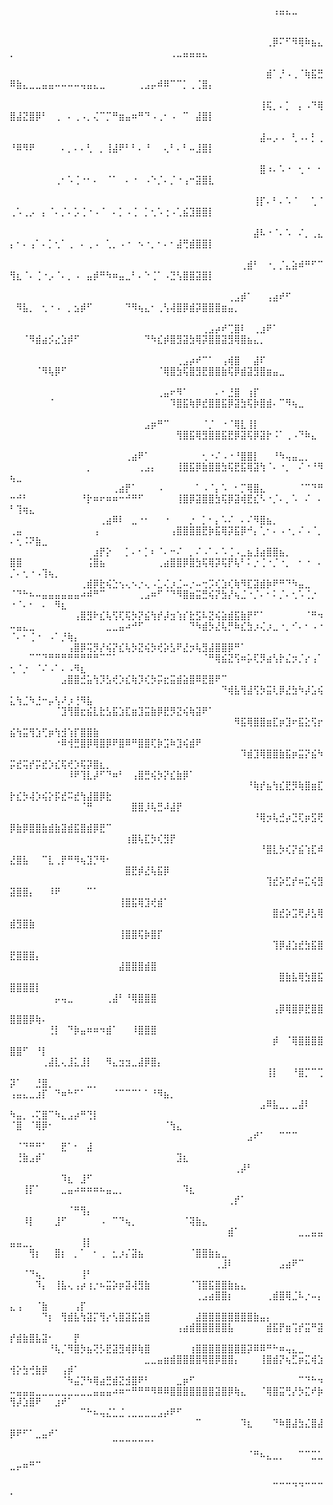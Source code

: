 ⠀⠀⠀⠀⠀⠀⠀⠀⠀⠀⠀⠀⠀⠀⠀⠀⠀⠀⠀⠀⠀⠀⠀⠀⠀⠀⠀⠀⠀⠀⠀⠀⠀⠀⠀⠀⠀⠀⠀⠀⠀⢠⣤⣄⣀⠀⠀⠀⠀⠀⠀⠀⠀⠀⠀⠀⠀⠀⠀⠀⠀⠀⠀⠀⠀⠀⠀⠀⠀⠀⠀⠀⠀⠀⠀⠀⠀⠀⠀⠀⠀⠀⠀⠀⠀⠀⠀⠀⠀⠀⠀⠀⠀⠀⠀⠀⠀⠀⠀⠀⠀⠀⠀⠀⠀⠀⠀⠀⠀⠀⠀⠀⠀⠀
⠀⠀⠀⠀⠀⠀⠀⠀⠀⠀⠀⠀⠀⠀⠀⠀⠀⠀⠀⠀⠀⠀⠀⠀⠀⠀⠀⠀⠀⠀⠀⠀⠀⠀⠀⠀⠀⠀⠀⠀⢀⡿⠍⠋⠻⢿⠷⣦⣄⡀⠀⠀⠀⠀⠀⠀⠀⠀⠀⠀⠀⠀⠀⠀⠀⠀⠀⠀⠀⠀⠀⠀⠀⠀⢀⣀⣤⣤⣤⣄⠀⠀⠀⠀⠀⠀⠀⠀⠀⠀⠀⠀⠀⠀⠀⠀⠀⠀⠀⠀⠀⠀⠀⠀⠀⠀⠀⠀⠀⠀⠀⠀⠀⠀
⠀⠀⠀⠀⠀⠀⠀⠀⠀⠀⠀⠀⠀⠀⠀⠀⠀⠀⠀⠀⠀⠀⠀⠀⠀⠀⠀⠀⠀⠀⠀⠀⠀⠀⠀⠀⠀⠀⠀⠀⣾⠁⡘⠠⢀⠈⢷⣯⣛⠿⣷⣄⣀⣀⣤⣤⠤⠤⠤⠤⢤⣤⣄⣀⠀⠀⠀⠀⠀⢀⣠⡤⠾⠿⠉⠉⡁⢀⢈⣿⡄⠀⠀⠀⠀⠀⠀⠀⠀⠀⠀⠀⠀⠀⠀⠀⠀⠀⠀⠀⠀⠀⠀⠀⠀⠀⠀⠀⠀⠀⠀⠀⠀⠀
⠀⠀⠀⠀⠀⠀⠀⠀⠀⠀⠀⠀⠀⠀⠀⠀⠀⠀⠀⠀⠀⠀⠀⠀⠀⠀⠀⠀⠀⠀⠀⠀⠀⠀⠀⠀⠀⠀⠀⢸⢯⡀⠄⡁⠀⡄⠠⠙⢿⣿⣼⣝⣿⡿⠃⠀⢀⠀⠄⢀⠠⡀⢌⠉⡉⠛⣶⣤⠶⠛⠙⠠⢀⠂⠠⠀⠉⠀⣼⣿⡇⠀⠀⠀⠀⠀⠀⠀⠀⠀⠀⠀⠀⠀⠀⠀⠀⠀⠀⠀⠀⠀⠀⠀⠀⠀⠀⠀⠀⠀⠀⠀⠀⠀
⠀⠀⠀⠀⠀⠀⠀⠀⠀⠀⠀⠀⠀⠀⠀⠀⠀⠀⠀⠀⠀⠀⠀⠀⠀⠀⠀⠀⠀⠀⠀⠀⠀⠀⠀⠀⠀⠀⠀⣼⠤⡠⠠⠀⢃⠠⠄⡃⢀⠘⠿⠻⠟⠀⠀⠀⠀⠄⡀⠄⠄⢃⠀⡀⢸⣼⠟⠃⠃⠄⠘⠀⠀⢄⠃⠄⠃⠤⣸⣿⡇⠀⠀⠀⠀⠀⠀⠀⠀⠀⠀⠀⠀⠀⠀⠀⠀⠀⠀⠀⠀⠀⠀⠀⠀⠀⠀⠀⠀⠀⠀⠀⠀⠀
⠀⠀⠀⠀⠀⠀⠀⠀⠀⠀⠀⠀⠀⠀⠀⠀⠀⠀⠀⠀⠀⠀⠀⠀⠀⠀⠀⠀⠀⠀⠀⠀⠀⠀⠀⠀⠀⠀⠀⣿⠰⠄⠡⠐⠀⢂⠐⠀⠂⠀⠀⠀⠀⠀⠀⠀⢀⠂⠡⢈⠐⠂⠄⠀⠈⠁⠀⠄⠐⠀⠠⠑⡈⠄⡈⠐⢠⠒⣽⣿⣇⠀⠀⠀⠀⠀⠀⠀⠀⠀⠀⠀⠀⠀⠀⠀⠀⠀⠀⠀⠀⠀⠀⠀⠀⠀⠀⠀⠀⠀⠀⠀⠀⠀
⠀⠀⠀⠀⠀⠀⠀⠀⠀⠀⠀⠀⠀⠀⠀⠀⠀⠀⠀⠀⠀⠀⠀⠀⠀⠀⠀⠀⠀⠀⠀⠀⠀⠀⠀⠀⠀⠀⢸⡏⠄⠃⠄⠡⠈⠀⠀⢁⠈⢀⠡⢀⡠⠀⡄⠈⠄⡈⠄⡡⢈⠐⠠⠈⠀⠄⡁⠠⢈⠀⡁⢂⠡⢐⠠⢁⣮⣹⣿⣿⡇⠀⠀⠀⠀⠀⠀⠀⠀⠀⠀⠀⠀⠀⠀⠀⠀⠀⠀⠀⠀⠀⠀⠀⠀⠀⠀⠀⠀⠀⠀⠀⠀⠀
⠀⠀⠀⠀⠀⠀⠀⠀⠀⠀⠀⠀⠀⠀⠀⠀⠀⠀⠀⠀⠀⠀⠀⠀⠀⠀⠀⠀⠀⠀⠀⠀⠀⠀⠀⠀⠀⠀⣼⠧⠐⠈⠄⠡⠀⠌⡀⢀⣄⡄⠂⠄⢠⠁⠄⡁⢂⠁⢀⠀⠄⢀⠠⠀⢁⡀⠠⠐⠀⠢⠐⡀⠂⠄⠂⣼⢛⣾⣿⣿⡇⠀⠀⠀⠀⠀⠀⠀⠀⠀⠀⠀⠀⠀⠀⠀⠀⠀⠀⠀⠀⠀⠀⠀⠀⠀⠀⠀⠀⠀⠀⠀⠀⠀
⠀⠀⠀⠀⠀⠀⠀⠀⠀⠀⠀⠀⠀⠀⠀⠀⠀⠀⠀⠀⠀⠀⠀⠀⠀⠀⠀⠀⠀⠀⠀⠀⠀⠀⠀⠀⢀⣾⠃⠀⠐⡀⡈⣄⣵⠾⠛⠋⠉⢻⣆⠈⠄⢈⠐⡠⠈⠄⡀⠠⠀⣤⡾⠛⠳⠶⣤⣀⠃⠄⠑⢈⠁⠠⣙⢣⣿⣿⣽⣿⡇⠀⠀⠀⠀⠀⠀⠀⠀⠀⠀⠀⠀⠀⠀⠀⠀⠀⠀⠀⠀⠀⠀⠀⠀⠀⠀⠀⠀⠀⠀⠀⠀⠀
⠀⠀⠀⠀⠀⠀⠀⠀⠀⠀⠀⠀⠀⠀⠀⠀⠀⠀⠀⠀⠀⠀⠀⠀⠀⠀⠀⠀⠀⠀⠀⠀⠀⠀⢀⣠⡾⠁⠀⠀⢠⣴⠞⠋⠀⠀⠀⠀⠀⠀⠻⣧⡀⠀⢂⠐⠠⠀⡀⣢⡾⠋⠀⠀⠀⠀⠀⠙⠻⢦⣄⠂⢀⢣⢼⣿⡿⣾⡽⣿⣿⣿⣶⣤⡀⠀⠀⠀⠀⠀⠀⠀⠀⠀⠀⠀⠀⠀⠀⠀⠀⠀⠀⠀⠀⠀⠀⠀⠀⠀⠀⠀⠀⠀
⠀⠀⠀⠀⠀⠀⠀⠀⠀⠀⠀⠀⠀⠀⠀⠀⠀⠀⠀⠀⠀⠀⠀⠀⠀⠀⠀⠀⠀⠀⢀⣠⡴⠞⢉⣿⠇⠀⢀⣰⠟⠁⠀⠀⠀⠀⠀⠀⠀⠀⠀⠈⠻⣾⣴⡪⣔⣱⡾⠋⠀⠀⠀⠀⠀⠀⠀⠀⠀⠀⠙⠳⣎⡾⣿⣻⣽⣳⢿⡽⣿⣿⣽⣻⢿⣿⣦⣄⡀⠀⠀⠀⠀⠀⠀⠀⠀⠀⠀⠀⠀⠀⠀⠀⠀⠀⠀⠀⠀⠀⠀⠀⠀⠀
⠀⠀⠀⠀⠀⠀⠀⠀⠀⠀⠀⠀⠀⠀⠀⠀⠀⠀⠀⠀⠀⠀⠀⠀⠀⠀⢀⣠⡴⠞⠉⠁⠀⢠⢾⣿⠀⠀⣼⠏⠀⠀⠀⠀⠀⠀⠀⠀⠀⠀⠀⠀⠀⠈⠻⢧⡿⠋⠀⠀⠀⠀⠀⠀⠀⠀⠀⠀⠀⠀⠀⠀⠈⢿⣿⣳⢯⣿⣻⣟⣿⣿⣷⢯⡿⣾⣽⣻⣿⣶⣤⣀⠀⠀⠀⠀⠀⠀⠀⠀⠀⠀⠀⠀⠀⠀⠀⠀⠀⠀⠀⠀⠀⠀
⠀⠀⠀⠀⠀⠀⠀⠀⠀⠀⠀⠀⠀⠀⠀⠀⠀⠀⠀⠀⠀⠀⠀⢀⣤⠖⠻⠁⠀⠀⠀⠀⠄⠂⣘⣿⠀⢰⡏⠀⠀⠀⠀⠀⠀⠀⠀⠀⠀⠀⠀⠀⠀⠀⠀⠈⠀⠀⠀⠀⠀⠀⠀⠀⠀⠀⠀⠀⠀⠀⠀⠀⠀⠀⠹⣿⣯⢷⡿⣞⣿⣿⣯⡿⣽⣳⢯⡷⣿⣾⠄⠉⠻⢦⣀⠀⠀⠀⠀⠀⠀⠀⠀⠀⠀⠀⠀⠀⠀⠀⠀⠀⠀⠀
⠀⠀⠀⠀⠀⠀⠀⠀⠀⠀⠀⠀⠀⠀⠀⠀⠀⠀⠀⠀⠀⣠⡶⠛⠉⠀⠀⠀⠀⠀⠈⡈⠀⠐⠈⢿⣇⢸⡇⠀⠀⠀⠀⠀⠀⠀⠀⠀⠀⠀⠀⠀⠀⠀⠀⠀⠀⠀⠀⠀⠀⠀⠀⠀⠀⠀⠀⠀⠀⠀⠀⠀⠀⠀⠀⢻⣿⣯⢿⣻⣿⣿⣯⣟⡿⣽⢯⡿⣽⡗⠨⠁⢀⠠⠙⠷⣄⠀⠀⠀⠀⠀⠀⠀⠀⠀⠀⠀⠀⠀⠀⠀⠀⠀
⠀⠀⠀⠀⠀⠀⠀⠀⠀⠀⠀⠀⠀⠀⠀⠀⠀⠀⢀⣴⠟⠁⠀⠀⠀⠀⠀⠀⠀⠀⢂⠐⠌⠠⠐⠘⣿⣿⡇⠀⠀⠘⠳⢤⣤⣀⡀⠀⠀⠀⠀⠀⠀⠀⠀⠀⠀⠀⠀⠀⠀⡀⠀⠀⠀⠀⠀⠀⠀⢀⣠⡄⠀⠀⠀⢸⣿⣯⡿⣷⣿⣿⣳⢯⣟⣯⢿⣽⢳⠈⠄⠐⡀⠀⠌⠐⠘⠻⢦⣀⠀⠀⠀⠀⠀⠀⠀⠀⠀⠀⠀⠀⠀⠀
⠀⠀⠀⠀⠀⠀⠀⠀⠀⠀⠀⠀⠀⠀⠀⠀⢀⣴⡟⠁⠀⠀⠀⠠⠀⠀⠀⠀⠀⠁⠠⠈⡄⠡⠀⠂⡉⢿⣿⣄⠀⠀⠀⠀⠀⠈⠉⠙⠛⠒⠚⠃⠀⠀⠀⠀⠀⠀⠀⠀⠘⡗⠶⠖⠶⠶⠒⠚⠛⠋⠀⠀⠀⠀⠀⢸⣿⡿⣽⣿⣿⣳⢯⡿⣽⢾⣟⣎⠣⠐⡈⠄⡀⠡⠀⠌⠀⠄⠃⢹⢶⣄⠀⠀⠀⠀⠀⠀⠀⠀⠀⠀⠀⠀
⠀⠀⠀⠀⠀⠀⠀⠀⠀⠀⠀⠀⠀⠀⢀⣴⠿⠇⠀⣀⠐⠂⠀⠀⠐⠀⠀⠀⡐⠀⡁⠂⡄⠡⠌⠀⠄⠌⠻⣿⣦⡀⠀⠀⠀⠀⠀⠀⠀⢀⣤⠀⠀⠀⠀⠀⠀⠀⠀⠀⠀⠀⢠⠀⠀⠀⠀⠀⠀⠀⠀⠀⠀⠀⢠⣿⣿⣿⣿⣟⡷⣯⢿⡽⣯⡿⠚⡄⢁⠂⠄⠠⠐⡀⠌⠠⠈⡀⠄⢂⠨⠝⣷⣀⠀⠀⠀⠀⠀⠀⠀⠀⠀⠀
⠀⠀⠀⠀⠀⠀⠀⠀⠀⠀⠀⠀⠀⣰⡟⡕⠀⠀⡁⠄⠂⡁⠆⠈⠄⠒⠌⠀⡀⠌⠠⠁⠄⠡⢈⠠⣀⣦⣸⣴⣿⣿⣦⡀⠀⠀⠀⠀⠀⣿⣿⠀⠀⠀⠀⠀⠀⠀⠀⠀⠀⢨⣿⣦⠀⠀⠀⠀⠀⠀⠀⠀⢀⣴⣿⣿⡿⣿⣳⢯⢿⡽⢯⡟⢧⠃⠅⡐⢈⠐⡈⠐⡀⠀⠂⠐⠀⠄⡈⠄⢂⠐⠠⢹⢦⡀⠀⠀⠀⠀⠀⠀⠀⠀
⠀⠀⠀⠀⠀⠀⠀⠀⠀⠀⠀⢀⣾⡿⣗⢮⣑⢢⢄⠢⡐⢄⠠⣁⢌⡰⣈⠤⡐⠤⢒⡩⢎⣱⢎⢷⠻⣏⣽⣾⡷⠟⠛⠙⠳⣤⣀⠀⠀⠈⠙⠓⠦⠤⣤⣤⣤⣤⣤⣤⠴⠾⠛⠉⠀⠀⠀⠀⠀⢀⣠⠶⠋⠈⠙⠻⣿⣶⣭⣛⢮⡝⣳⡜⢦⣈⠐⡈⠄⠂⠅⡈⠄⢂⠡⢈⡐⠀⠐⠈⠄⠂⠀⠄⠀⠻⣆⠀⠀⠀⠀⠀⠀⠀
⠀⠀⠀⠀⠀⠀⠀⠀⠀⠀⢠⣿⣻⠗⣎⢧⢫⢏⢯⡳⡝⣮⢳⡞⡼⣲⢱⡎⣗⣫⠧⣝⢮⣵⣾⣯⣷⡟⠋⠁⠀⠀⠀⠀⠀⠀⠈⠛⠲⠤⣤⣄⣀⠀⠀⠀⠀⠀⠀⠀⠀⠀⠀⠀⣀⣀⣤⠴⠚⠋⠀⠀⠀⠀⠀⠀⠀⠙⠳⣾⡳⣜⢧⡛⠷⣎⣳⡰⢌⡰⣀⠐⡀⠊⠄⠂⠠⠐⠈⠄⠂⢈⠐⠀⠠⠁⡘⢷⡄⠀⠀⠀⠀⠀
⠀⠀⠀⠀⠀⠀⠀⠀⠀⢠⣿⡿⢭⡻⡜⢮⡝⣎⢧⡳⣝⢮⡳⢞⡵⣣⠟⣜⡲⢧⣻⣼⣿⣿⡿⠛⠁⠀⠀⠀⠀⠀⠀⠀⠀⠀⠀⠀⠀⠀⠀⠀⠉⠉⠙⠛⠛⠛⠛⠛⠛⠛⠛⠉⠉⠁⠀⠀⠀⠀⠀⠀⠀⠀⠀⠀⠀⠀⠀⠈⠛⢿⣮⣝⢫⠶⡥⢏⡻⣴⢣⡗⣌⡲⡈⡔⢠⠁⢂⠈⡐⠀⠈⠌⠠⠁⠄⠠⠻⣆⠀⠀⠀⠀
⠀⠀⠀⠀⠀⠀⠀⠀⣠⣿⣿⣚⣥⢳⡹⣣⢞⡱⣎⢷⡹⢎⡳⡭⣖⣭⣾⣵⣿⠿⣟⣿⠟⠉⠀⠀⠀⠀⠀⠀⠀⠀⠀⠀⠀⠀⠀⠀⠀⠀⠀⠀⠀⠀⠀⠀⠀⠀⠀⠀⠀⠀⠀⠀⠀⠀⠀⠀⠀⠀⠀⠀⠀⠀⠀⠀⠀⠀⠀⠀⠀⠀⠙⢾⣧⢻⣼⢫⡳⣭⢇⡿⣜⣳⠳⡼⣡⢮⣅⢳⣈⠳⣘⠒⡤⢣⠜⡰⢘⠻⣧⠀⠀⠀
⠀⠀⠀⠀⠀⠀⠀⠈⣹⢻⣿⣖⣮⣇⣗⣣⣯⣱⣏⣶⣹⣭⣷⡿⣟⡻⣝⢮⢷⣽⠟⠁⠀⠀⠀⠀⠀⠀⠀⠀⠀⠀⠀⠀⠀⠀⠀⠀⠀⠀⠀⠀⠀⠀⠀⠀⠀⠀⠀⠀⠀⠀⠀⠀⠀⠀⠀⠀⠀⠀⠀⠀⠀⠀⠀⠀⠀⠀⠀⠀⠀⠀⠀⠀⠻⣯⢿⣿⣿⣶⣏⡶⣹⠖⣯⣕⢫⡖⣮⢳⣭⢻⣱⢋⡶⢳⣺⢱⡏⣿⣿⣷⠀⠀
⠀⠀⠀⠀⠀⠀⠀⠐⠿⢺⣛⣿⡿⢿⣿⡿⠟⣿⠿⠛⣿⣿⢏⡷⣩⠷⣹⢮⣾⠟⠀⠀⠀⠀⠀⠀⠀⠀⠀⠀⠀⠀⠀⠀⠀⠀⠀⠀⠀⠀⠀⠀⠀⠀⠀⠀⠀⠀⠀⠀⠀⠀⠀⠀⠀⠀⠀⠀⠀⠀⠀⠀⠀⠀⠀⠀⠀⠀⠀⠀⠀⠀⠀⠀⠀⠹⣾⣹⢿⣿⣿⣷⣯⡶⣭⡝⣮⠳⡭⣞⢭⡞⡭⣞⡱⣎⢯⢞⡱⢯⡽⣿⣆⡀
⠀⠀⠀⠀⠀⠀⠀⠀⠀⠸⠟⢹⣇⡼⠋⠙⠶⠃⠀⢠⣿⣛⢮⡳⡝⣎⣷⡿⠁⠀⠀⠀⠀⠀⠀⠀⠀⠀⠀⠀⠀⠀⠀⠀⠀⠀⠀⠀⠀⠀⠀⠀⠀⠀⠀⠀⠀⠀⠀⠀⠀⠀⠀⠀⠀⠀⠀⠀⠀⠀⠀⠀⠀⠀⠀⠀⠀⠀⠀⠀⠀⠀⠀⠀⠀⠀⠘⢷⡞⣦⢳⣎⣟⡻⢷⣿⣶⣏⡗⣎⡳⢼⡱⢮⡕⡯⣞⠭⣞⢳⣼⣿⡿⣗
⠀⠀⠀⠀⠀⠀⠀⠀⠀⠀⠀⠈⠛⠀⠀⠀⠀⠀⠀⣿⣿⡸⢧⣛⠼⣼⡟⠀⠀⠀⠀⠀⠀⠀⠀⠀⠀⠀⠀⠀⠀⠀⠀⠀⠀⠀⠀⠀⠀⠀⠀⠀⠀⠀⠀⠀⠀⠀⠀⠀⠀⠀⠀⠀⠀⠀⠀⠀⠀⠀⠀⠀⠀⠀⠀⠀⠀⠀⠀⠀⠀⠀⠀⠀⠀⠀⠀⠘⢿⡲⢧⣚⡴⣙⢏⡶⣫⢟⡿⣷⡿⣿⣿⣷⣾⣷⣽⣾⣯⣿⣾⡿⣟⠉
⠀⠀⠀⠀⠀⠀⠀⠀⠀⠀⠀⠀⠀⠀⠀⠀⠀⠀⢰⣿⢧⣏⡳⢎⣻⡟⠀⠀⠀⠀⠀⠀⠀⠀⠀⠀⠀⠀⠀⠀⠀⠀⠀⠀⠀⠀⠀⠀⠀⠀⠀⠀⠀⠀⠀⠀⠀⠀⠀⠀⠀⠀⠀⠀⠀⠀⠀⠀⠀⠀⠀⠀⠀⠀⠀⠀⠀⠀⠀⠀⠀⠀⠀⠀⠀⠀⠀⠀⠘⣿⣇⡳⢎⡝⣮⢱⣏⠾⣜⣿⣧⠀⠀⠉⣇⢀⡟⠛⠻⢦⣹⡙⠻⠂
⠀⠀⠀⠀⠀⠀⠀⠀⠀⠀⠀⠀⠀⠀⠀⠀⠀⠀⣿⣟⡾⣜⢧⣯⡿⠀⠀⠀⠀⠀⠀⠀⠀⠀⠀⠀⠀⠀⠀⠀⠀⠀⠀⠀⠀⠀⠀⠀⠀⠀⠀⠀⠀⠀⠀⠀⠀⠀⠀⠀⠀⠀⠀⠀⠀⠀⠀⠀⠀⠀⠀⠀⠀⠀⠀⠀⠀⠀⠀⠀⠀⠀⠀⠀⠀⠀⠀⠀⠀⢹⣞⡵⣋⡞⠶⣍⢮⣻⣽⣿⣿⡄⠀⠀⠸⠟⠀⠀⠀⠀⠉⠁⠀⠀
⠀⠀⠀⠀⠀⠀⠀⠀⠀⠀⠀⠀⠀⠀⠀⠀⠀⢸⣿⣯⢿⣹⢞⣾⠁⠀⠀⠀⠀⠀⠀⠀⠀⠀⠀⠀⠀⠀⠀⠀⠀⠀⠀⠀⠀⠀⠀⠀⠀⠀⠀⠀⠀⠀⠀⠀⠀⠀⠀⠀⠀⠀⠀⠀⠀⠀⠀⠀⠀⠀⠀⠀⠀⠀⠀⠀⠀⠀⠀⠀⠀⠀⠀⠀⠀⠀⠀⠀⠀⠀⣿⣞⡵⣩⢟⡼⣣⢿⣾⣻⣿⣷⠀⠀⠀⠀⠀⠀⠀⠀⠀⠀⠀⠀
⠀⠀⠀⠀⠀⠀⠀⠀⠀⠀⠀⠀⠀⠀⠀⠀⠀⢸⣿⣿⢯⡷⣿⡏⠀⠀⠀⠀⠀⠀⠀⠀⠀⠀⠀⠀⠀⠀⠀⠀⠀⠀⠀⠀⠀⠀⠀⠀⠀⠀⠀⠀⠀⠀⠀⠀⠀⠀⠀⠀⠀⠀⠀⠀⠀⠀⠀⠀⠀⠀⠀⠀⠀⠀⠀⠀⠀⠀⠀⠀⠀⠀⠀⠀⠀⠀⠀⠀⠀⠀⢹⡿⣼⣱⣞⣳⣯⣿⣟⣿⣿⣿⡄⠀⠀⠀⠀⠀⠀⠀⠀⠀⠀⠀
⠀⠀⠀⠀⠀⠀⠀⠀⠀⠀⠀⠀⠀⠀⠀⠀⠀⣼⣿⣿⣿⣾⣿⠀⠀⠀⠀⠀⠀⠀⠀⠀⠀⠀⠀⠀⠀⠀⠀⠀⠀⠀⠀⠀⠀⠀⠀⠀⠀⠀⠀⠀⠀⠀⠀⠀⠀⠀⠀⠀⠀⠀⠀⠀⠀⠀⠀⠀⠀⠀⠀⠀⠀⠀⠀⠀⠀⠀⠀⠀⠀⠀⠀⠀⠀⠀⠀⠀⠀⠀⠀⣿⣷⣧⢿⣳⣿⣯⣿⣿⣿⣿⡇⠀⠀⠀⠀⠀⠀⠀⠀⠀⠀⠀
⠀⠀⠀⠀⠀⠀⠀⡤⢤⣀⠀⠀⠀⠀⠀⢀⣼⠃⠘⢿⣿⣿⣿⠀⠀⠀⠀⠀⠀⠀⠀⠀⠀⠀⠀⠀⠀⠀⠀⠀⠀⠀⠀⠀⠀⠀⠀⠀⠀⠀⠀⠀⠀⠀⠀⠀⠀⠀⠀⠀⠀⠀⠀⠀⠀⠀⠀⠀⠀⠀⠀⠀⠀⠀⠀⠀⠀⠀⠀⠀⠀⠀⠀⠀⠀⠀⠀⠀⠀⠀⢠⡿⢿⣿⡿⣟⣿⣿⣿⣿⣿⡿⢷⠄⠀⠀⠀⠀⠀⠀⠀⠀⠀⠀
⠀⠀⠀⠀⠀⠀⢘⡇⠀⠙⡷⣤⠶⠶⠲⣾⠁⠀⠀⠸⣿⣿⣿⠀⠀⠀⠀⠀⠀⠀⠀⠀⠀⠀⠀⠀⠀⠀⠀⠀⠀⠀⠀⠀⠀⠀⠀⠀⠀⠀⠀⠀⠀⠀⠀⠀⠀⠀⠀⠀⠀⠀⠀⠀⠀⠀⠀⠀⠀⠀⠀⠀⠀⠀⠀⠀⠀⠀⠀⠀⠀⠀⠀⠀⠀⠀⠀⠀⠀⠀⡾⠀⠈⢿⣿⣿⣿⣿⣿⣿⠋⠀⠘⡇⠀⠀⠀⠀⠀⠀⠀⠀⠀⠀
⠀⠀⠀⠀⠀⢀⣼⣇⢄⣸⣅⣸⡇⠀⠀⠻⣄⣲⣲⣀⣼⡿⣿⡄⠀⠀⠀⠀⠀⠀⠀⠀⠀⠀⠀⠀⠀⠀⠀⠀⠀⠀⠀⠀⠀⠀⠀⠀⠀⠀⠀⠀⠀⠀⠀⠀⠀⠀⠀⠀⠀⠀⠀⠀⠀⠀⠀⠀⠀⠀⠀⠀⠀⠀⠀⠀⠀⠀⠀⠀⠀⠀⠀⠀⠀⠀⠀⠀⠀⢸⡇⠀⠀⠘⣿⡉⠉⢉⡽⠁⠀⠀⣘⣿⡀⠀⠀⠀⠀⠀⣀⡀⠀⠀
⢠⣤⣄⣀⣰⡏⠀⠙⠶⠓⠋⠁⠀⠀⠀⠀⠈⠉⠉⠉⠁⠁⠘⠻⣦⡀⠀⠀⠀⠀⠀⠀⠀⠀⠀⠀⠀⠀⠀⠀⠀⠀⠀⠀⠀⠀⠀⠀⠀⠀⠀⠀⠀⠀⠀⠀⠀⠀⠀⠀⠀⠀⠀⠀⠀⠀⠀⠀⠀⠀⠀⠀⠀⠀⠀⠀⠀⠀⠀⠀⠀⠀⠀⠀⠀⠀⠀⠀⣠⠿⣧⣀⡀⣀⣼⠇⠀⠀⠳⣤⡀⠠⢍⣿⠉⠳⣄⣠⡴⠛⢙⡇⠀⠀
⠈⣿⠀⠈⢿⡿⠂⠀⠀⠀⠀⠀⠀⠀⠀⠀⠀⠀⠀⠀⠀⠀⠀⠀⠈⢳⣄⠀⠀⠀⠀⠀⠀⠀⠀⠀⠀⠀⠀⠀⠀⠀⠀⠀⠀⠀⠀⠀⠀⠀⠀⠀⠀⠀⠀⠀⠀⠀⠀⠀⠀⠀⠀⠀⠀⠀⠀⠀⠀⠀⠀⠀⠀⠀⠀⠀⠀⠀⠀⠀⠀⠀⠀⠀⠀⠀⣠⠞⠁⠀⠀⠉⠉⠉⠀⠀⠀⠀⠀⠈⠙⠛⠛⠁⠀⠀⣟⠁⠂⠀⣼⠀⠀⠀
⠀⢘⣷⣠⡾⠁⠀⠀⠀⠀⠀⠀⠀⠀⠀⠀⠀⠀⠀⠀⠀⠀⠀⠀⠀⠀⣹⣆⠀⠀⠀⠀⠀⠀⠀⠀⠀⠀⠀⠀⠀⠀⠀⠀⠀⠀⠀⠀⠀⠀⠀⠀⠀⠀⠀⠀⠀⠀⠀⠀⠀⠀⠀⠀⠀⠀⠀⠀⠀⠀⠀⠀⠀⠀⠀⠀⠀⠀⠀⠀⠀⠀⠀⠀⢀⡼⠃⠀⠀⠀⠀⠀⠀⠀⠀⠀⠀⠀⠀⠀⠀⠀⠀⠀⠀⠀⠹⣆⠀⣸⠋⠀⠀⠀
⠀⠀⢸⡏⠁⠀⠀⠀⣀⣤⠴⠶⠶⠶⠦⣤⣀⡀⠀⠀⠀⠀⠀⠀⠀⠀⠀⠹⣆⠀⠀⠀⠀⠀⠀⠀⠀⠀⠀⠀⠀⠀⠀⠀⠀⠀⠀⠀⠀⠀⠀⠀⠀⠀⠀⠀⠀⠀⠀⠀⠀⠀⠀⠀⠀⠀⠀⠀⠀⠀⠀⠀⠀⠀⠀⠀⠀⠀⠀⠀⠀⠀⠀⢀⡞⠁⠀⠀⠀⠀⠀⠀⠀⠀⠀⠀⠀⠀⠀⠀⠀⠀⠀⠀⠀⠀⠀⠈⠛⢻⡄⠀⠀⠀
⠀⠀⠸⡇⠀⠀⠀⣸⠋⠀⠀⠀⠀⠀⠠⠀⠉⠙⢦⡀⠀⠀⠀⠀⠀⠀⠀⠈⢽⣷⣄⠀⠀⠀⠀⠀⠀⠀⠀⠀⠀⠀⠀⠀⠀⠀⠀⠀⠀⠀⠀⠀⠀⠀⠀⠀⠀⠀⠀⠀⠀⠀⠀⠀⠀⠀⠀⠀⠀⠀⠀⠀⠀⠀⠀⠀⠀⠀⠀⠀⠀⠀⠀⣾⠁⠀⠀⠀⠀⠀⠀⠀⠀⠀⣀⣀⣤⣤⣤⣤⣀⡀⠀⠀⠀⠀⠀⠀⠀⢸⡇⠀⠀⠀
⠀⠀⠀⢻⡆⠀⠀⣿⡆⠀⡀⠁⠀⠂⢀⠀⣂⡰⡌⣽⣦⠀⠀⠀⠀⠀⠀⠀⠈⣿⣿⣷⣦⣀⠀⠀⠀⠀⠀⠀⠀⠀⠀⠀⠀⠀⠀⠀⠀⠀⠀⠀⠀⠀⠀⠀⠀⠀⠀⠀⠀⠀⠀⠀⠀⠀⠀⠀⠀⠀⠀⠀⠀⠀⠀⠀⠀⠀⠀⠀⠀⢀⣸⠇⠀⠀⠀⠀⠀⠀⠀⣠⣴⠟⠉⠀⠀⠀⠀⠀⠈⠙⢦⡀⠀⠀⠀⠀⠀⢸⠃⠀⠀⠀
⠀⠀⠀⠀⠹⡄⠀⢸⣧⢄⢠⡴⢰⡐⠦⣭⡵⡶⣽⢼⣻⣷⠀⠀⠀⠀⠀⠀⠈⢹⣿⣯⣿⣿⣷⣦⣄⠀⠀⠀⠀⠀⠀⠀⠀⠀⠀⠀⠀⠀⠀⠀⠀⠀⠀⠀⠀⠀⠀⠀⠀⠀⠀⠀⠀⠀⠀⠀⠀⠀⠀⠀⠀⠀⠀⠀⠀⠀⢀⣠⣴⣿⣿⡆⠀⠀⠀⠀⠀⢀⣾⣿⢿⣈⠧⡐⠤⡄⣄⢠⠀⠀⠈⣷⠀⠀⠀⠀⢠⡏⠀⠀⠀⠀
⠀⠀⠀⠀⠀⠙⡆⠀⢻⣾⣧⢳⣽⡍⢻⡔⢣⣿⣽⣯⣵⣿⠀⠀⠀⠀⠀⠀⠀⣼⣿⣿⣿⣿⣿⣿⣿⣿⣷⣤⡄⠀⠀⠀⠀⠀⠀⠀⠀⠀⠀⠀⠀⠀⠀⠀⠀⠀⠀⠀⠀⠀⠀⠀⠀⠀⠀⠀⠀⠀⠀⠀⠀⠀⠀⢠⣴⣾⣿⣿⣿⣿⣿⣧⠀⠀⠀⠀⠀⣾⣯⡟⣶⢩⡞⣭⠛⣽⡞⣾⣷⣿⣧⣽⠂⠀⠀⠀⡟⠀⠀⠀⠀⠀
⠀⠀⠀⠀⠀⠀⠘⢧⡈⠻⣿⡳⣦⢝⡣⣟⣽⣻⢾⡿⢷⣿⠀⠀⠀⠀⠀⠀⢰⣿⣿⣿⣿⣿⣿⣿⣿⡽⠿⠿⠛⠓⠶⢤⣄⣀⠀⠀⠀⠀⠀⠀⠀⠀⠀⠀⠀⠀⠀⠀⠀⠀⠀⠀⠀⠀⠀⠀⠀⠀⣀⣀⣤⣶⣾⣿⣿⣿⣿⢿⣿⡿⣿⣿⡄⠀⠀⠀⢸⣿⣾⡝⢦⣋⡶⣍⢾⣱⢺⡕⣳⢚⣷⡿⠀⠀⢠⡾⠁⠀⠀⠀⠀⠀
⠀⠀⠀⠀⠀⠀⠀⠀⠈⠳⣬⡙⠳⢿⣴⣛⣾⣝⣺⣿⠟⠃⠀⠀⠀⠀⣀⡶⠋⠀⠀⠀⠀⠀⠀⠀⠀⠀⠀⠀⠀⠀⠀⠀⠀⠉⠙⠓⠲⠤⣤⣤⣤⣀⣀⣀⣀⣀⣀⣀⣀⣀⣤⣤⣤⠴⠶⠒⠛⠛⠛⠻⠿⠿⣿⣿⣿⣿⣿⣿⣿⣽⣿⡿⢷⣄⠀⠀⠈⢿⣿⣭⢛⡜⡳⣍⠞⡷⢻⡼⣱⣿⠟⠀⠀⣰⠞⠁⠀⠀⠀⠀⠀⠀
⠀⠀⠀⠀⠀⠀⠀⠀⠀⠀⠀⠉⠓⠦⢤⣌⣁⣈⢀⣀⣀⣀⣀⣠⡴⠟⠋⠀⠀⠀⠀⠀⠀⠀⠀⠀⠀⠀⠀⠀⠀⠀⠀⠀⠀⠀⠀⠀⠀⠀⠀⠀⠀⠀⠀⠀⠀⠀⠀⠀⠀⠀⠀⠀⠀⠀⠀⠀⠀⠀⠀⠀⠀⠀⠀⠀⠀⠀⠉⠀⠀⠀⠀⠀⠀⠹⣆⠀⠀⠀⠙⠷⣿⣼⣳⣌⣿⣼⡿⠟⠋⠁⣀⣤⠞⠁⠀⠀⠀⠀⠀⠀⠀⠀
⠀⠀⠀⠀⠀⠀⠀⠀⠀⠀⠀⠀⠀⠀⠀⠀⠉⠉⠉⠉⠉⠉⠁⠀⠀⠀⠀⠀⠀⠀⠀⠀⠀⠀⠀⠀⠀⠀⠀⠀⠀⠀⠀⠀⠀⠀⠀⠀⠀⠀⠀⠀⠀⠀⠀⠀⠀⠀⠀⠀⠀⠀⠀⠀⠀⠀⠀⠀⠀⠀⠀⠀⠀⠀⠀⠀⠀⠀⠀⠀⠀⠀⠀⠀⠀⠀⠈⠛⠦⣄⣀⡀⠀⠀⠉⠉⣉⣁⣀⡤⠶⠛⠉⠀⠀⠀⠀⠀⠀⠀⠀⠀⠀⠀
⠀⠀⠀⠀⠀⠀⠀⠀⠀⠀⠀⠀⠀⠀⠀⠀⠀⠀⠀⠀⠀⠀⠀⠀⠀⠀⠀⠀⠀⠀⠀⠀⠀⠀⠀⠀⠀⠀⠀⠀⠀⠀⠀⠀⠀⠀⠀⠀⠀⠀⠀⠀⠀⠀⠀⠀⠀⠀⠀⠀⠀⠀⠀⠀⠀⠀⠀⠀⠀⠀⠀⠀⠀⠀⠀⠀⠀⠀⠀⠀⠀⠀⠀⠀⠀⠀⠀⠀⠀⠀⠉⠉⠉⠙⠙⠉⠉⠉⠁⠀⠀⠀⠀⠀⠀⠀⠀⠀⠀⠀⠀⠀⠀⠀
